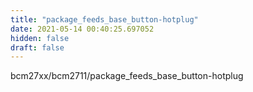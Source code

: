 ```yaml
---
title: "package_feeds_base_button-hotplug"
date: 2021-05-14 00:40:25.697052
hidden: false
draft: false
---
```


bcm27xx/bcm2711/package_feeds_base_button-hotplug

